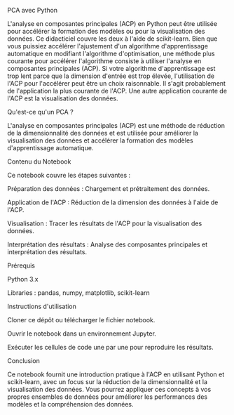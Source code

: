 PCA avec Python

L'analyse en composantes principales (ACP) en Python peut être utilisée pour accélérer la formation des modèles ou pour la visualisation des données. Ce didacticiel couvre les deux à l'aide de scikit-learn. Bien que vous puissiez accélérer l'ajustement d'un algorithme d'apprentissage automatique en modifiant l'algorithme d'optimisation, une méthode plus courante pour accélérer l'algorithme consiste à utiliser l'analyse en composantes principales (ACP). Si votre algorithme d'apprentissage est trop lent parce que la dimension d'entrée est trop élevée, l'utilisation de l'ACP pour l'accélérer peut être un choix raisonnable. Il s'agit probablement de l'application la plus courante de l'ACP. Une autre application courante de l'ACP est la visualisation des données.

Qu'est-ce qu'un PCA ?

L'analyse en composantes principales (ACP) est une méthode de réduction de la dimensionnalité des données et est utilisée pour améliorer la visualisation des données et accélérer la formation des modèles d'apprentissage automatique.

Contenu du Notebook

Ce notebook couvre les étapes suivantes :

Préparation des données : Chargement et prétraitement des données.

Application de l'ACP : Réduction de la dimension des données à l'aide de l'ACP.

Visualisation : Tracer les résultats de l'ACP pour la visualisation des données.

Interprétation des résultats : Analyse des composantes principales et interprétation des résultats.

Prérequis

Python 3.x

Libraries : pandas, numpy, matplotlib, scikit-learn

Instructions d'utilisation

Cloner ce dépôt ou télécharger le fichier notebook.

Ouvrir le notebook dans un environnement Jupyter.

Exécuter les cellules de code une par une pour reproduire les résultats.

Conclusion

Ce notebook fournit une introduction pratique à l'ACP en utilisant Python et scikit-learn, avec un focus sur la réduction de la dimensionnalité et la visualisation des données. Vous pourrez appliquer ces concepts à vos propres ensembles de données pour améliorer les performances des modèles et la compréhension des données.

